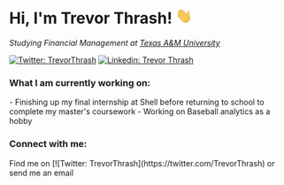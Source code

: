 <h1>Hi, I'm Trevor Thrash!  </a> <img width="30px" src="https://raw.githubusercontent.com//trevorwthrash/trevorwthrash/main/wave.gif"></h1>

*Studying Financial Management at [Texas A&M University](https://www.tamu.edu)* <br>

[![Twitter: TrevorThrash](https://img.shields.io/twitter/follow/trevorthrash?style=social)](https://twitter.com/TrevorThrash)
[![Linkedin: Trevor Thrash](https://img.shields.io/badge/-trevorthrash-blue?style=flat-square&logo=Linkedin&logoColor=white&link=https://www.linkedin.com/in/trevorthrash/)](https://www.linkedin.com/in/trevorthrash/)

<h3>What I am currently working on:</h2>
- Finishing up my final internship at Shell before returning to school to complete my master's coursework
- Working on Baseball analytics as a hobby

<h3>Connect with me:</h2>
Find me on [![Twitter: TrevorThrash](https://twitter.com/TrevorThrash) or send me an email


